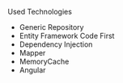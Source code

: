 Used Technologies

- Generic Repository
- Entity Framework Code First
- Dependency Injection
- Mapper
- MemoryCache
- Angular
